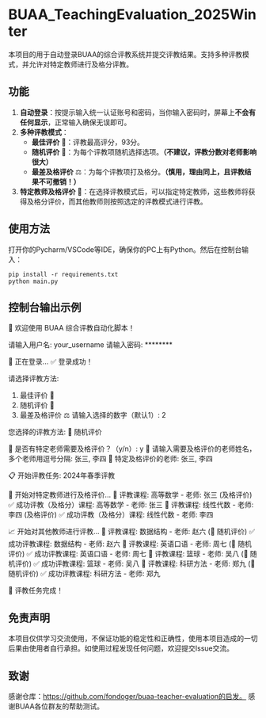 # BUAA_TeachingEvaluation_2025Winter

本项目的用于自动登录BUAA的综合评教系统并提交评教结果。支持多种评教模式，并允许对特定教师进行及格分评教。

## 功能

1. **自动登录**：按提示输入统一认证账号和密码，当你输入密码时，屏幕上**不会有任何显示**，正常输入确保无误即可。
2. **多种评教模式**：
   - **最佳评价** 🌟：评教最高评分，93分。
   - **随机评价** 🎲：为每个评教项随机选择选项。**（不建议，评教分数对老师影响很大）**
   - **最差及格评价** ⚖️：为每个评教项打及格分。**（慎用，理由同上，且评教结果不可撤销！）**
3. **特定教师及格评价** 🎯：在选择评教模式后，可以指定特定教师，这些教师将获得及格分评价，而其他教师则按照选定的评教模式进行评教。

## 使用方法
打开你的Pycharm/VSCode等IDE，确保你的PC上有Python。然后在控制台输入：

```
pip install -r requirements.txt
python main.py
```

## 控制台输出示例

🔐 欢迎使用 BUAA 综合评教自动化脚本！

请输入用户名: your_username
请输入密码: ********

🔄 正在登录...
✅ 登录成功！

请选择评教方法:
1. 最佳评价 🌟
2. 随机评价 🎲
3. 最差及格评价 ⚖️
请输入选择的数字（默认1）: 2

您选择的评教方法: 🎲 随机评价

🎯 是否有特定老师需要及格评价？（y/n）: y
📝 请输入需要及格评价的老师姓名，多个老师用逗号分隔: 张三, 李四
🎯 特定及格评价的老师: 张三, 李四

📋 开始评教任务: 2024年春季评教

🎯 开始对特定教师进行及格评价...
🔹 评教课程: 高等数学 - 老师: 张三 (及格评价)
✅ 成功评教（及格分）课程: 高等数学 - 老师: 张三
🔹 评教课程: 线性代数 - 老师: 李四 (及格评价)
✅ 成功评教（及格分）课程: 线性代数 - 老师: 李四

📈 开始对其他教师进行评教...
🔸 评教课程: 数据结构 - 老师: 赵六 (🎲 随机评价)
✅ 成功评教课程: 数据结构 - 老师: 赵六
🔸 评教课程: 英语口语 - 老师: 周七 (🎲 随机评价)
✅ 成功评教课程: 英语口语 - 老师: 周七
🔸 评教课程: 篮球 - 老师: 吴八 (🎲 随机评价)
✅ 成功评教课程: 篮球 - 老师: 吴八
🔸 评教课程: 科研方法 - 老师: 郑九 (🎲 随机评价)
✅ 成功评教课程: 科研方法 - 老师: 郑九

🏁 评教任务完成！

## 免责声明
本项目仅供学习交流使用，不保证功能的稳定性和正确性，使用本项目造成的一切后果由使用者自行承担。如使用过程发现任何问题，欢迎提交Issue交流。


## 致谢
感谢仓库：https://github.com/fondoger/buaa-teacher-evaluation的启发。
感谢BUAA各位群友的帮助测试。
